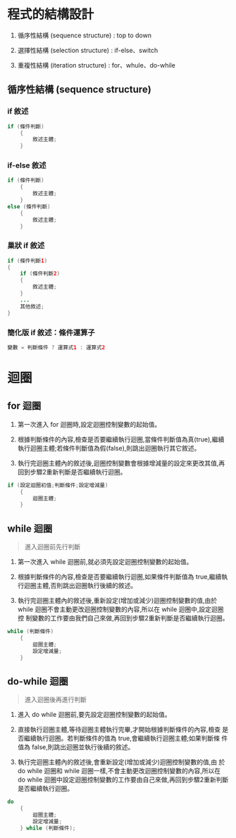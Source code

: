 
# 程式的結構設計

1. 循序性結構 (sequence structure) : top to down

2. 選擇性結構 (selection structure) : if-else、switch

3. 重複性結構 (iteration structure) : for、whule、do-while


## 循序性結構 (sequence structure)

### if 敘述
```java
if (條件判斷)
    {
        敘述主體;
    }
```

### if-else 敘述
```java
if (條件判斷)
    {
        敘述主體;
    }
else (條件判斷)
    {
        敘述主體;
    }
```

### 巢狀 if 敘述
```java
if (條件判斷1)
{
    if (條件判斷2)
    {
        敘述主體;
    }
    ...
    其他敘述;
}

```

### 簡化版 if 敘述：條件運算子
```java
變數 = 判斷條件 ? 運算式1 : 運算式2
```

# 迴圈

## for 迴圈

1. 第一次進入 for 迴圈時,設定迴圈控制變數的起始值。

2. 根據判斷條件的內容,檢查是否要繼續執行迴圈,當條件判斷值為真(true),繼續執行迴圈主體;若條件判斷值為假(false),則跳出迴圈執行其它敘述。

3. 執行完迴圈主體內的敘述後,迴圈控制變數會根據增減量的設定來更改其值,再回到步驟2重新判斷是否繼續執行迴圈。

```java
if (設定迴圈初值;判斷條件;設定增減量)
    {
        迴圈主體;
    }
```
## while 迴圈
> 進入迴圈前先行判斷

1. 第一次進入 while 迴圈前,就必須先設定迴圈控制變數的起始值。

2. 根據判斷條件的內容,檢查是否要繼續執行迴圈,如果條件判斷值為 true,繼續執行迴圈主體,否則跳出迴圈執行後續的敘述。

3. 執行完迴圈主體內的敘述後,重新設定(增加或減少)迴圈控制變數的值,由於 while 迴圈不會主動更改迴圈控制變數的內容,所以在 while 迴圈中,設定迴圈控 制變數的工作要由我們自己來做,再回到步驟2重新判斷是否繼續執行迴圈。

```java
while (判斷條件)
    {
        迴圈主體;
        設定增減量;
    }
```
## do-while 迴圈
> 進入迴圈後再進行判斷

1. 進入 do while 迴圈前,要先設定迴圈控制變數的起始值。

2. 直接執行迴圈主體,等待迴圈主體執行完畢,才開始根據判斷條件的內容,檢查 是否繼續執行迴圈。若判斷條件的值為 true,會繼續執行迴圈主體;如果判斷條 件值為 false,則跳出迴圈並執行後續的敘述。

3. 執行完迴圈主體內的敘述後,會重新設定(增加或減少)迴圈控制變數的值,由 於do while 迴圈和 while 迴圈一樣,不會主動更改迴圈控制變數的內容,所以在 do while 迴圈中設定迴圈控制變數的工作要由自己來做,再回到步驟2重新判斷 是否繼續執行迴圈。

```java
do
    {
        迴圈主體;
        設定增減量;
    } while (判斷條件);
```